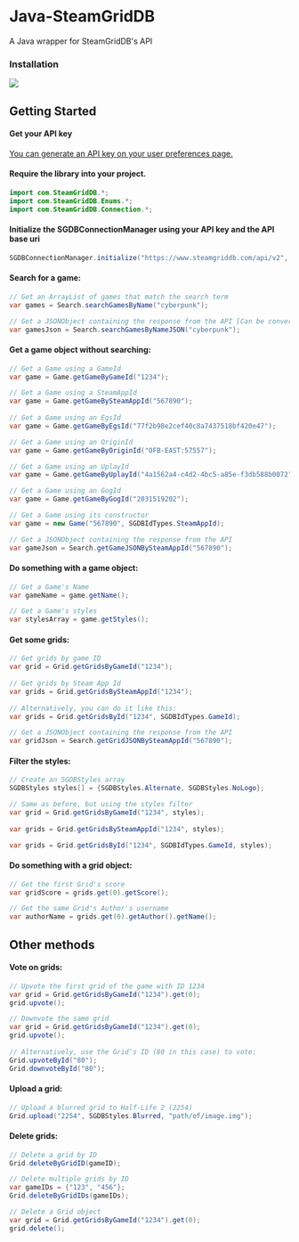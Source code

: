 # Java-SteamGridDB
A Java wrapper for SteamGridDB's API

### Installation

[![](https://jitpack.io/v/mpaterakis/java-steamgriddb.svg)](https://jitpack.io/#mpaterakis/java-steamgriddb)

## Getting Started
#### Get your API key
[You can generate an API key on your user preferences page.](https://www.steamgriddb.com/profile/preferences)

#### Require the library into your project.
```java
import com.SteamGridDB.*;
import com.SteamGridDB.Enums.*;
import com.SteamGridDB.Connection.*;
```

#### Initialize the SGDBConnectionManager using your API key and the API base uri
```java
SGDBConnectionManager.initialize("https://www.steamgriddb.com/api/v2", "myAuthKey");
```

#### Search for a game:
```java
// Get an ArrayList of games that match the search term
var games = Search.searchGamesByName("cyberpunk");

// Get a JSONObject containing the response from the API [Can be converted to string using .toString()]
var gamesJson = Search.searchGamesByNameJSON("cyberpunk");
```

#### Get a game object without searching:
```java
// Get a Game using a GameId
var game = Game.getGameByGameId("1234");

// Get a Game using a SteamAppId
var game = Game.getGameBySteamAppId("567890");
      
// Get a Game using an EgsId
var game = Game.getGameByEgsId("77f2b98e2cef40c8a7437518bf420e47");

// Get a Game using an OriginId
var game = Game.getGameByOriginId("OFB-EAST:57557");

// Get a Game using an UplayId
var game = Game.getGameByUplayId("4a1562a4-c4d2-4bc5-a85e-f3db588b0072");

// Get a Game using an GogId
var game = Game.getGameByGogId("2031519202");

// Get a Game using its constructor
var game = new Game("567890", SGDBIdTypes.SteamAppId);

// Get a JSONObject containing the response from the API
var gameJson = Search.getGameJSONBySteamAppId("567890");
```

#### Do something with a game object:
```java
// Get a Game's Name
var gameName = game.getName();

// Get a Game's styles
var stylesArray = game.getStyles();
```

#### Get some grids:
```java
// Get grids by game ID
var grid = Grid.getGridsByGameId("1234");
    
// Get grids by Steam App Id
var grids = Grid.getGridsBySteamAppId("1234");
    
// Alternatively, you can do it like this:
var grids = Grid.getGridsById("1234", SGDBIdTypes.GameId);

// Get a JSONObject containing the response from the API
var gridJson = Search.getGridJSONBySteamAppId("567890");
```

#### Filter the styles:
```java
// Create an SGDBStyles array
SGDBStyles styles[] = {SGDBStyles.Alternate, SGDBStyles.NoLogo};

// Same as before, but using the styles filter
var grid = Grid.getGridsByGameId("1234", styles);
    
var grids = Grid.getGridsBySteamAppId("1234", styles);

var grids = Grid.getGridsById("1234", SGDBIdTypes.GameId, styles);
```

#### Do something with a grid object:
```java
// Get the first Grid's score
var gridScore = grids.get(0).getScore();

// Get the same Grid's Author's username
var authorName = grids.get(0).getAuthor().getName();
```

## Other methods
#### Vote on grids:
```java
// Upvote the first grid of the game with ID 1234
var grid = Grid.getGridsByGameId("1234").get(0);
grid.upvote();

// Downvote the same grid
var grid = Grid.getGridsByGameId("1234").get(0);
grid.upvote();
    
// Alternatively, use the Grid's ID (80 in this case) to vote:
Grid.upvoteById("80");
Grid.downvoteById("80");
```

#### Upload a grid:
```java
// Upload a blurred grid to Half-Life 2 (2254)
Grid.upload("2254", SGDBStyles.Blurred, "path/of/image.img");
```

#### Delete grids:
```java
// Delete a grid by ID
Grid.deleteByGridID(gameID);

// Delete multiple grids by ID
var gameIDs = {"123", "456"};
Grid.deleteByGridIDs(gameIDs);

// Delete a Grid object
var grid = Grid.getGridsByGameId("1234").get(0);
grid.delete();
```
